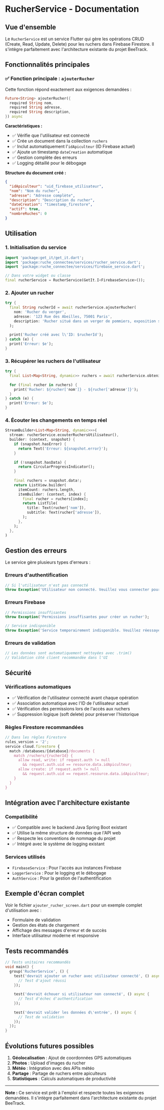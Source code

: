 # RucherService - Documentation

## Vue d'ensemble

Le `RucherService` est un service Flutter qui gère les opérations CRUD (Create, Read, Update, Delete) pour les ruchers dans Firebase Firestore. Il s'intègre parfaitement avec l'architecture existante du projet BeeTrack.

## Fonctionnalités principales

### ✅ Fonction principale : `ajouterRucher`

Cette fonction répond exactement aux exigences demandées :

```dart
Future<String> ajouterRucher({
  required String nom,
  required String adresse,
  required String description,
}) async
```

**Caractéristiques :**
- ✅ Vérifie que l'utilisateur est connecté
- ✅ Crée un document dans la collection `ruchers`
- ✅ Inclut automatiquement l'`idApiculteur` (ID Firebase actuel)
- ✅ Ajoute un timestamp `dateCreation` automatique
- ✅ Gestion complète des erreurs
- ✅ Logging détaillé pour le débogage

**Structure du document créé :**
```json
{
  "idApiculteur": "uid_firebase_utilisateur",
  "nom": "Nom du rucher",
  "adresse": "Adresse complète",
  "description": "Description du rucher",
  "dateCreation": "timestamp_firestore",
  "actif": true,
  "nombreRuches": 0
}
```

## Utilisation

### 1. Initialisation du service

```dart
import 'package:get_it/get_it.dart';
import 'package:ruche_connectee/services/rucher_service.dart';
import 'package:ruche_connectee/services/firebase_service.dart';

// Dans votre widget ou classe
final rucherService = RucherService(GetIt.I<FirebaseService>());
```

### 2. Ajouter un rucher

```dart
try {
  final String rucherId = await rucherService.ajouterRucher(
    nom: 'Rucher du verger',
    adresse: '123 Rue des Abeilles, 75001 Paris',
    description: 'Rucher situé dans un verger de pommiers, exposition sud',
  );
  
  print('Rucher créé avec l\'ID: $rucherId');
} catch (e) {
  print('Erreur: $e');
}
```

### 3. Récupérer les ruchers de l'utilisateur

```dart
try {
  final List<Map<String, dynamic>> ruchers = await rucherService.obtenirRuchersUtilisateur();
  
  for (final rucher in ruchers) {
    print('Rucher: ${rucher['nom']} - ${rucher['adresse']}');
  }
} catch (e) {
  print('Erreur: $e');
}
```

### 4. Écouter les changements en temps réel

```dart
StreamBuilder<List<Map<String, dynamic>>>(
  stream: rucherService.ecouterRuchersUtilisateur(),
  builder: (context, snapshot) {
    if (snapshot.hasError) {
      return Text('Erreur: ${snapshot.error}');
    }
    
    if (!snapshot.hasData) {
      return CircularProgressIndicator();
    }
    
    final ruchers = snapshot.data!;
    return ListView.builder(
      itemCount: ruchers.length,
      itemBuilder: (context, index) {
        final rucher = ruchers[index];
        return ListTile(
          title: Text(rucher['nom']),
          subtitle: Text(rucher['adresse']),
        );
      },
    );
  },
)
```

## Gestion des erreurs

Le service gère plusieurs types d'erreurs :

### Erreurs d'authentification
```dart
// Si l'utilisateur n'est pas connecté
throw Exception('Utilisateur non connecté. Veuillez vous connecter pour ajouter un rucher.');
```

### Erreurs Firebase
```dart
// Permissions insuffisantes
throw Exception('Permissions insuffisantes pour créer un rucher');

// Service indisponible
throw Exception('Service temporairement indisponible. Veuillez réessayer.');
```

### Erreurs de validation
```dart
// Les données sont automatiquement nettoyées avec .trim()
// Validation côté client recommandée dans l'UI
```

## Sécurité

### Vérifications automatiques
- ✅ Vérification de l'utilisateur connecté avant chaque opération
- ✅ Association automatique avec l'ID de l'utilisateur actuel
- ✅ Vérification des permissions lors de l'accès aux ruchers
- ✅ Suppression logique (soft delete) pour préserver l'historique

### Règles Firestore recommandées
```javascript
// Dans les règles Firestore
rules_version = '2';
service cloud.firestore {
  match /databases/{database}/documents {
    match /ruchers/{rucherId} {
      allow read, write: if request.auth != null 
        && request.auth.uid == resource.data.idApiculteur;
      allow create: if request.auth != null 
        && request.auth.uid == request.resource.data.idApiculteur;
    }
  }
}
```

## Intégration avec l'architecture existante

### Compatibilité
- ✅ Compatible avec le backend Java Spring Boot existant
- ✅ Utilise la même structure de données que l'API web
- ✅ Respecte les conventions de nommage du projet
- ✅ Intégré avec le système de logging existant

### Services utilisés
- `FirebaseService` : Pour l'accès aux instances Firebase
- `LoggerService` : Pour le logging et le débogage
- `AuthService` : Pour la gestion de l'authentification

## Exemple d'écran complet

Voir le fichier `ajouter_rucher_screen.dart` pour un exemple complet d'utilisation avec :
- Formulaire de validation
- Gestion des états de chargement
- Affichage des messages d'erreur et de succès
- Interface utilisateur moderne et responsive

## Tests recommandés

```dart
// Tests unitaires recommandés
void main() {
  group('RucherService', () {
    test('devrait ajouter un rucher avec utilisateur connecté', () async {
      // Test d'ajout réussi
    });
    
    test('devrait échouer si utilisateur non connecté', () async {
      // Test d'échec d'authentification
    });
    
    test('devrait valider les données d\'entrée', () async {
      // Test de validation
    });
  });
}
```

## Évolutions futures possibles

1. **Géolocalisation** : Ajout de coordonnées GPS automatiques
2. **Photos** : Upload d'images du rucher
3. **Météo** : Intégration avec des APIs météo
4. **Partage** : Partage de ruchers entre apiculteurs
5. **Statistiques** : Calculs automatiques de productivité

---

**Note :** Ce service est prêt à l'emploi et respecte toutes les exigences demandées. Il s'intègre parfaitement dans l'architecture existante du projet BeeTrack. 